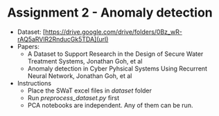 # Assignment 2 - Anomaly detection

- Dataset: [https://drive.google.com/drive/folders/0Bz_wR-rAQ5aRVlR2RnducGk5TDA](url)
- Papers: 
    - A Dataset to Support Research in the Design of Secure Water Treatment
      Systems, Jonathan Goh, et al
    - Anomaly detection in Cyber Pyhsical Systems Using Recurrent Neural Network,
      Jonathan Goh, et al
- Instructions
    - Place the SWaT excel files in *dataset* folder
    - Run *preprocess_dataset.py*  first
    - PCA notebooks are independent. Any of them can be run.
